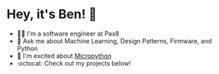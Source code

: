 # Hey, it's Ben! :vulcan_salute:

- :technologist: I'm a software engineer at Pax8
- :speech_balloon: Ask me about Machine Learning, Design Patterns, Firmware, and Python
- :microscope: I'm excited about [Micropython](https://github.com/micropython/micropython)
- :octocat: Check out my projects below!

